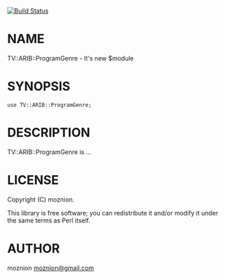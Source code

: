 [![Build Status](https://travis-ci.org/moznion/TV-ARIB-ProgramGenre.png?branch=master)](https://travis-ci.org/moznion/TV-ARIB-ProgramGenre)
# NAME

TV::ARIB::ProgramGenre - It's new $module

# SYNOPSIS

    use TV::ARIB::ProgramGenre;

# DESCRIPTION

TV::ARIB::ProgramGenre is ...

# LICENSE

Copyright (C) moznion.

This library is free software; you can redistribute it and/or modify
it under the same terms as Perl itself.

# AUTHOR

moznion <moznion@gmail.com>
